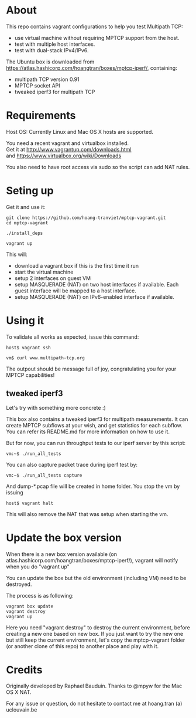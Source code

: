 About
=====

This repo contains vagrant configurations to help you test Multipath TCP:

- use virtual machine without requiring MPTCP support from the host.
- test with multiple host interfaces.
- test with dual-stack IPv4/IPv6.

The Ubuntu box is downloaded from https://atlas.hashicorp.com/hoangtran/boxes/mptcp-iperf/, containing:

- multipath TCP version 0.91
- MPTCP socket API
- tweaked iperf3 for multipath TCP


Requirements
============

Host OS: Currently Linux and Mac OS X hosts are supported.

You need a recent vagrant and virtualbox installed. <br />
Get it at http://www.vagrantup.com/downloads.html  <br />
and https://www.virtualbox.org/wiki/Downloads

You also need to have root access via sudo so the script can add NAT rules.

Seting up
=========

Get it and use it:

    git clone https://github.com/hoang-tranviet/mptcp-vagrant.git
    cd mptcp-vagrant

    ./install_deps

    vagrant up

This will:

  * download a vagrant box if this is the first time it run
  * start the virtual machine
  * setup 2 interfaces on guest VM
  * setup MASQUERADE (NAT) on two host interfaces if available.
    Each guest interface will be mapped to a host interface.
  * setup MASQUERADE (NAT) on IPv6-enabled interface if available.

Using it
========

To validate all works as expected, issue this command:

    host$ vagrant ssh 

    vm$ curl www.multipath-tcp.org

The outpout should be message full of joy, congratulating you for your MPTCP capabilities!

tweaked iperf3
--------------

Let's try with something more concrete :)

This box also contains a tweaked iperf3 for multipath measurements.
It can create MPTCP subflows at your wish, and get statistics for each subflow.
You can refer its README.md for more information on how to use it.

But for now, you can run throughput tests to our iperf server by this script:

    vm:~$ ./run_all_tests

You can also capture packet trace during iperf test by:

    vm:~$ ./run_all_tests capture

And dump-*.pcap file will be created in home folder.
You stop the vm by issuing

    host$ vagrant halt

This will also remove the NAT that was setup when starting the vm.
  

Update the box version
======================

When there is a new box version available (on atlas.hashicorp.com/hoangtran/boxes/mptcp-iperf/),
vagrant will notify when you do "vagrant up"

You can update the box but the old environment (including VM) need to be destroyed.

The process is as following:

    vagrant box update
    vagrant destroy
    vagrant up

Here you need "vagrant destroy" to destroy the current environment,
before creating a new one based on new box.
If you just want to try the new one but still keep the current environment,
let's copy the mptcp-vagrant folder (or another clone of this repo)
to another place and play with it.


Credits
=======

Originally developed by Raphael Bauduin.
Thanks to @mpyw for the Mac OS X NAT.

For any issue or question, do not hesitate to contact me at hoang.tran (a) uclouvain.be